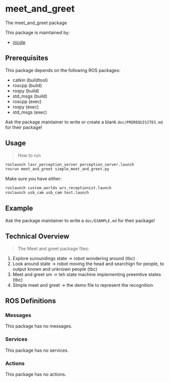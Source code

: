 # meet_and_greet

The meet_and_greet package

This package is maintained by:
- [nicole](mailto:nicole@todo.todo)

## Prerequisites

This package depends on the following ROS packages:
- catkin (buildtool)
- roscpp (build)
- rospy (build)
- std_msgs (build)
- roscpp (exec)
- rospy (exec)
- std_msgs (exec)

Ask the package maintainer to write or create a blank `doc/PREREQUISITES.md` for their package!

## Usage

> How to run

```python
roslaunch lasr_perception_server perception_server.launch
rosrun meet_and_greet simple_meet_and_greet.py

```

Make sure you have either:

```python
roslaunch custom_worlds wrs_receptionist.launch
roslaunch usb_cam usb_cam-test.launch
```

## Example

Ask the package maintainer to write a `doc/EXAMPLE.md` for their package!

## Technical Overview

> The Meet and greet package files:

1. Explore suroundings state -> robot wondering around (tbc)
2. Look around state -> robot moving the head and searchign for people, to output known and unknown people (tbc)
3. Meet and greet sm -> teh state machine implementing preemtive states (tbc)
4. SImple meet and greet -> the demo file to represent the recognition

## ROS Definitions

### Messages

This package has no messages.

### Services

This package has no services.

### Actions

This package has no actions.
